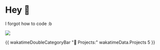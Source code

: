 
# Hey 👾
I forgot how to code :b


   <img src="https://github-readme-stats.hackclub.dev/api/wakatime?username=3788&api_domain=hackatime.hackclub.com&theme=dracula&custom_title=Hackatime+Stats&layout=compact&cache_seconds=0&langs_count=8">

{{ wakatimeDoubleCategoryBar "💼 Projects:" wakatimeData.Projects 5 }}


